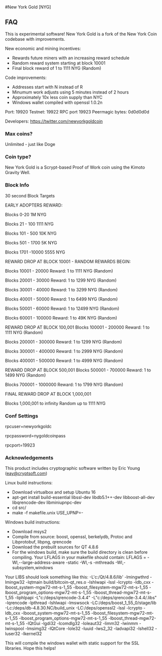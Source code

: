 #New York Gold [NYG]

## FAQ
This is experimental software!
New York Gold is a fork of the New York Coin codebase with improvements.

New economic and mining incentives:

- Rewards future miners with an increasing reward schedule
- Random reward system starting at block 10001
- Final block reward of 1 to 1111 NYG (Random)

Code improvements:

- Addresses start with N instead of R
- Minumum work adjusts using 5 minutes instead of 2 hours
- Approximately 10x less coin supply than NYC
- Windows wallet compiled with openssl 1.0.2n 

Port: 19920
Testnet: 19922
RPC port 19923
Peermagic bytes: 0d0d0d0d

Developers:
https://twitter.com/newyorkgoldcoin

### Max coins?
Unlimited - just like Doge

### Coin type?
New York Gold is a Scrypt-based Proof of Work coin using the Kimoto Gravity Well.

### Block Info
30 second Block Targets

EARLY ADOPTERS REWARD:

Blocks 0-20
1M NYG 

Blocks 21 - 100
1111 NYG

Blocks 101 - 500
10K NYG 

Blocks 501 - 1700
5K NYG

Blocks 1701 -10000
5555 NYG


REWARD DROP AT BLOCK 10001 - RANDOM REWARDS BEGIN: 

Blocks 10001 - 20000
Reward: 1 to 1111 NYG (Random)
 
Blocks 20001 - 30000
Reward: 1 to 1299 NYG (Random)

Blocks 30001 - 40000
Reward: 1 to 3299 NYG (Random)

Blocks 40001 - 50000
Reward: 1 to 6499 NYG (Random)

Blocks 50001 - 60000
Reward: 1 to 12499 NYG (Random)

Blocks 60001 - 100000
Reward: 1 to 49K NYG (Random)

REWARD DROP AT BLOCK 100,001
Blocks 100001 - 200000
Reward: 1 to 1111 NYG (Random)

Blocks 200001 - 300000
Reward: 1 to 1299 NYG (Random)

Blocks 300001 - 400000
Reward: 1 to 2999 NYG (Random)

Blocks 400001 - 500000
Reward: 1 to 4999 NYG (Random)

REWARD DROP AT BLOCK 500,001
Blocks 500001 - 700000
Reward: 1 to 1499 NYG (Random)

Blocks 700001 - 1000000
Reward: 1 to 1799 NYG (Random)

FINAL REWARD DROP AT BLOCK 1,000,001

Blocks 1,000,001 to infinity 
Random up to 1111 NYG


### Conf Settings

rpcuser=newyorkgoldc

rpcpassword=nygoldcoinpass

rpcport=19923

### Acknowledgements
This product includes cryptographic software written by Eric Young (eay@cryptsoft.com)

Linux build instructions:
- Download virtualbox and setup Ubuntu 16
- apt-get install build-essential libssl-dev libdb5.1++-dev libboost-all-dev libqrencode-dev libminiupnpc-dev
- cd src/
- make -f makefile.unix USE_UPNP=- 

Windows build instructions:
- Download msys2
- Compile from source: boost, openssl, berkelydb, Protoc and Libprotobuf, libpng, qrencode
- Download the prebuilt sources for QT 4.8.6
- For the windows build, make sure the build directory is clean before compiling.
Your LFLAGS in your makefile should contain:
LFLAGS        =        -Wl,--large-address-aware -static -Wl,-s -mthreads -Wl,-subsystem,windows

Your LIBS should look something like this:
-L'c:/Qt/4.8.6/lib' -lmingwthrd -lmingw32 -lqtmain build/bitcoin-qt_res.o -lshlwapi -lssl -lcrypto -ldb_cxx -lboost_system-mgw72-mt-s-1_55 -lboost_filesystem-mgw72-mt-s-1_55 -lboost_program_options-mgw72-mt-s-1_55 -lboost_thread-mgw72-mt-s-1_55 -liphlpapi -L"c:/deps/qrencode-3.4.4" -L"c:/deps/qrencode-3.4.4/.libs" -lqrencode -lpthread -lshlwapi -lmswsock -LC:/deps/boost_1_55_0/stage/lib -Lc:/deps/db-4.8.30.NC/build_unix -LC:/deps/openssl2 -lssl -lcrypto -ldb_cxx -lboost_system-mgw72-mt-s-1_55 -lboost_filesystem-mgw72-mt-s-1_55 -lboost_program_options-mgw72-mt-s-1_55 -lboost_thread-mgw72-mt-s-1_55 -lQtGui -lgdi32 -lcomdlg32 -loleaut32 -limm32 -lwinmm -lwinspool -lmsimg32 -lQtCore -lole32 -luuid -lws2_32 -ladvapi32 -lshell32 -luser32 -lkernel32 

This will compile the windows wallet with static support for the SSL libraries. Hope this helps!

